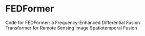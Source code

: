 # FEDFormer
Code for FEDFormer: a Frequency-Enhanced Differential Fusion Transformer for Remote Sensing Image Spatiotemporal Fusion

